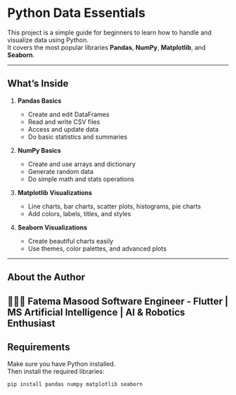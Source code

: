 # Python Data Essentials

This project is a simple guide for beginners to learn how to handle and visualize data using Python.  
It covers the most popular libraries **Pandas**, **NumPy**, **Matplotlib**, and **Seaborn**.

---

## What’s Inside
1. **Pandas Basics**
   - Create and edit DataFrames
   - Read and write CSV files
   - Access and update data
   - Do basic statistics and summaries

2. **NumPy Basics**
   - Create and use arrays and dictionary
   - Generate random data
   - Do simple math and stats operations

3. **Matplotlib Visualizations**
   - Line charts, bar charts, scatter plots, histograms, pie charts
   - Add colors, labels, titles, and styles

4. **Seaborn Visualizations**
   - Create beautiful charts easily
   - Use themes, color palettes, and advanced plots

---
## About the Author

👩🏻‍💻 Fatema Masood
Software Engineer - Flutter | MS Artificial Intelligence | AI & Robotics Enthusiast
---

## Requirements
Make sure you have Python installed.  
Then install the required libraries:
```bash
pip install pandas numpy matplotlib seaborn


